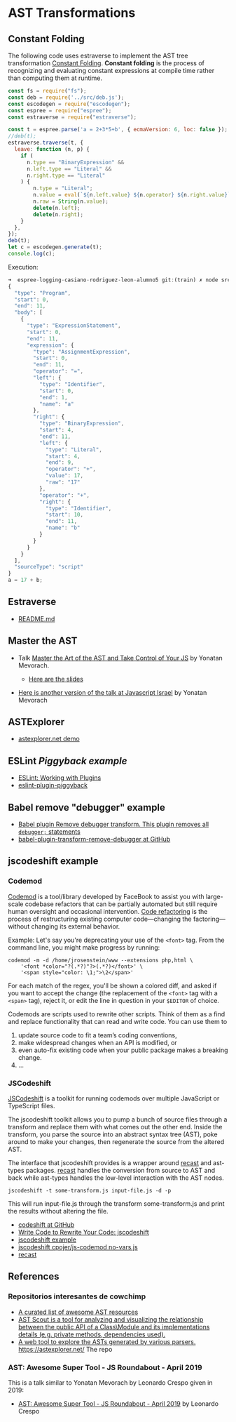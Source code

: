 ---
---

# AST Transformations 

## Constant Folding

The following code uses estraverse to implement the AST tree transformation [Constant Folding](https://en.wikipedia.org/wiki/Constant_folding). **Constant folding** is the process of recognizing and evaluating constant expressions at compile time rather than computing them at runtime. 

```js
const fs = require("fs");
const deb = require('../src/deb.js');
const escodegen = require("escodegen");
const espree = require("espree");
const estraverse = require("estraverse");

const t = espree.parse('a = 2+3*5+b', { ecmaVersion: 6, loc: false });
//deb(t);
estraverse.traverse(t, {
  leave: function (n, p) {
    if (
      n.type == "BinaryExpression" &&
      n.left.type == "Literal" &&
      n.right.type == "Literal"
    ) {
        n.type = "Literal";
        n.value = eval(`${n.left.value} ${n.operator} ${n.right.value}`);
        n.raw = String(n.value);
        delete(n.left);
        delete(n.right);
    }
  },
});
deb(t);
let c = escodegen.generate(t);
console.log(c);
```

Execution:

```js
➜  espree-logging-casiano-rodriguez-leon-alumno5 git:(train) ✗ node src/cf.js
{
  "type": "Program",
  "start": 0,
  "end": 11,
  "body": [
    {
      "type": "ExpressionStatement",
      "start": 0,
      "end": 11,
      "expression": {
        "type": "AssignmentExpression",
        "start": 0,
        "end": 11,
        "operator": "=",
        "left": {
          "type": "Identifier",
          "start": 0,
          "end": 1,
          "name": "a"
        },
        "right": {
          "type": "BinaryExpression",
          "start": 4,
          "end": 11,
          "left": {
            "type": "Literal",
            "start": 4,
            "end": 9,
            "operator": "+",
            "value": 17,
            "raw": "17"
          },
          "operator": "+",
          "right": {
            "type": "Identifier",
            "start": 10,
            "end": 11,
            "name": "b"
          }
        }
      }
    }
  ],
  "sourceType": "script"
}
a = 17 + b;
```

## Estraverse

* [README.md](https://github.com/estools/estraverse/blob/master/README.md)


##  Master the AST

* Talk [Master the Art of the AST and Take Control of Your JS][ast]  by Yonatan Mevorach. 
    - [Here are the slides](https://github.com/ULL-ESIT-GRADOII-PL/esprima-pegjs-jsconfeu-talk/blob/master/ast-talk-codemotion-170406094223.pdf)

* [Here is another version of the talk at Javascript Israel](https://500tech.com/blog/all/yonatan-mevorach-on-abstract-syntax-trees) by Yonatan Mevorach

[ast]: https://youtu.be/C06MohLG_3s

## ASTExplorer

* <a href="https://astexplorer.net/" target="_blank">astexplorer.net demo</a>

## ESLint *Piggyback example*

* <a href="https://eslint.org/docs/developer-guide/working-with-plugins" target="_blank">ESLint: Working with Plugins</a>
* <a href="https://github.com/cowchimp/eslint-plugin-piggyback" target="_blank">eslint-plugin-piggyback</a>

## Babel remove "debugger" example

* <a href="http://docs.w3cub.com/babel/plugins/transform-remove-debugger/" target="_blank">Babel plugin Remove debugger transform. This plugin removes all `debugger;` statements</a>
* <a href="https://github.com/babel/minify/tree/a24dd066f16db5a7d5ab13c2af65e767347ef550/packages/babel-plugin-transform-remove-debugger" target="_blank">babel-plugin-transform-remove-debugger at GitHub</a>

## jscodeshift example

### Codemod

[Codemod](https://github.com/facebookarchive/codemod) is a tool/library developed by FaceBook to assist you with large-scale codebase refactors that can be partially automated but still require human oversight and occasional intervention. [Code refactoring](https://en.wikipedia.org/wiki/Code_refactoring) is the process of restructuring existing computer code—changing the factoring—without changing its external behavior.

Example: Let's say you're deprecating your use of the `<font>` tag.  From the command line, you might make progress by running:

    codemod -m -d /home/jrosenstein/www --extensions php,html \
        '<font *color="?(.*?)"?>(.*?)</font>' \
        '<span style="color: \1;">\2</span>'

For each match of the regex, you'll be shown a colored diff, and asked if you want to accept the change (the replacement of the `<font>` tag with a `<span>` tag), reject it, or edit the line in question in your `$EDITOR` of choice.

Codemods are scripts used to rewrite other scripts. Think of them as a find and replace functionality that can read and write code. You can use them to 
1. update source code to fit a team’s coding conventions, 
2. make widespread changes when an API is modified, or 
3. even auto-fix existing code when your public package makes a breaking change.
4. ...


### JSCodeshift 

<a href="https://github.com/facebook/jscodeshift" target="_blank">JSCodeshift</a> is a toolkit for running codemods over multiple JavaScript or
TypeScript files.


The jscodeshift toolkit allows you to pump a bunch of source files through a transform and replace them with what comes out the other end. Inside the transform, you parse the source into an abstract syntax tree (AST), poke around to make your changes, then regenerate the source from the altered AST.

The interface that jscodeshift provides is a wrapper around [recast](https://github.com/benjamn/recast) and ast-types packages. [recast](https://github.com/benjamn/recast) handles the conversion from source to AST and back while ast-types handles the low-level interaction with the AST nodes.

```
jscodeshift -t some-transform.js input-file.js -d -p
```

This will run input-file.js through the transform some-transform.js and print the results without altering the file.
* <a href="https://github.com/facebook/jscodeshift" target="_blank">codeshift at GitHub</a>
* <a href="https://www.toptal.com/javascript/write-code-to-rewrite-your-code" target="_blank">Write Code to Rewrite Your Code: jscodeshift</a>
* <a href="https://glebbahmutov.com/blog/jscodeshift-example/" target="_blank">jscodeshift example</a>
* <a href="https://github.com/cpojer/js-codemod/blob/master/transforms/no-vars.js" target="_blank">jscodeshift cpojer/js-codemod no-vars.js</a>
* [recast](https://github.com/benjamn/recast)

## References

### Repositorios interesantes de cowchimp

* <a href="https://github.com/cowchimp/awesome-ast" target="_blank">A curated list of awesome AST resources</a>
* <a href="https://github.com/cowchimp/astscout" target="_blank">AST Scout is a tool for analyzing and visualizing the relationship between the public API of a Class\Module and its implementations details (e.g. private methods, dependencies used).</a>
* <a href="https://github.com/cowchimp/astexplorer" target="_blank">A web tool to explore the ASTs generated by various parsers. https://astexplorer.net/</a> The repo

### AST: Awesome Super Tool - JS Roundabout - April 2019

This is a talk similar to Yonatan Mevorach by Leonardo Crespo given in 2019:

* [AST: Awesome Super Tool - JS Roundabout - April 2019](https://youtu.be/N5v8Ul6ph90) by Leonardo Crespo
